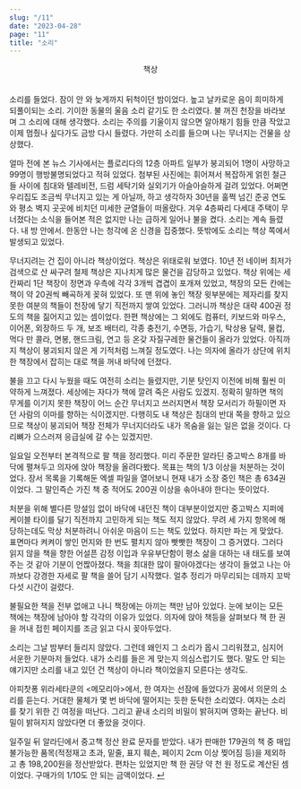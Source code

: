 ```yaml
---
slug: "/11"
date: "2023-04-28"
page: "11"
title: "소리"
---
```


<div style="text-align: center;">
    <div class="post-line" style="display: inline-block; line-height:160%">
    책상
    </div>
</div>

<br>

소리를 들었다. 잠이 안 와 늦게까지 뒤척이던 밤이었다. 높고 날카로운 음이 희미하게 되풀이되는 소리. 기이한 동물의 울음 소리 같기도 한 소리였다. 불 꺼진 천장을 바라보며 그 소리에 대해 생각했다. 소리는 주의를 기울이지 않으면 알아채기 힘들 만큼 작았고 이제 멈췄나 싶다가도 금방 다시 들렸다. 가만히 소리를 들으며 나는 무너지는 건물을 상상했다.

얼마 전에 본 뉴스 기사에서는 플로리다의 12층 아파트 일부가 붕괴되어 1명이 사망하고 99명이 행방불명되었다고 적혀 있었다. 첨부된 사진에는 휘어져서 복잡하게 얽힌 철근들 사이에 침대와 텔레비전, 드럼 세탁기와 실외기가 아슬아슬하게 걸려 있었다. 어쩌면 우리집도 조금씩 무너지고 있는 게 아닐까, 하고 생각하자 30년을 훌쩍 넘긴 준공 연도와 평소 벽지 곳곳에 비치던 미세한 균열들이 떠올랐다. 겨우 4층짜리 다세대 주택이 무너졌다는 소식을 들어본 적은 없지만 나는 급하게 일어나 불을 켰다. 소리는 계속 들렸다. 내 방 안에서. 한동안 나는 청각에 온 신경을 집중했다. 뜻밖에도 소리는 책상 쪽에서 발생되고 있었다.

무너지려는 건 집이 아니라 책상이었다. 책상은 위태로워 보였다. 10년 전 네이버 최저가 검색으로 산 싸구려 철제 책상은 지나치게 많은 물건을 감당하고 있었다. 책상 위에는 세 칸짜리 1단 책장이 정면과 우측에 각각 3개씩 겹겹이 포개져 있었고, 책장의 모든 칸에는 책이 약 20권씩 빼곡하게 꽂혀 있었다. 또 맨 위에 놓인 책장 윗부분에는 제자리를 찾지 못한 여분의 책들이 천장에 닿기 직전까지 쌓여 있었다. 그러니까 책상은 대략 400권 정도의 책을 짊어지고 있는 셈이었다. 한편 책상에는 그 외에도 컴퓨터, 키보드와 마우스, 이어폰, 외장하드 두 개, 보조 배터리, 각종 충전기, 수면등, 가습기, 탁상용 달력, 물컵, 먹다 만 콜라, 면봉, 핸드크림, 연고 등 온갖 자질구레한 물건들이 올라가 있었다. 아직까지 책상이 붕괴되지 않은 게 기적처럼 느껴질 정도였다. 나는 의자에 올라가 상단에 위치한 책장에서 잡히는 대로 책을 꺼내 바닥에 던졌다.

불을 끄고 다시 누웠을 때도 여전히 소리는 들렸지만, 기분 탓인지 이전에 비해 훨씬 미약하게 느껴졌다. 세상에는 자다가 책에 깔려 죽은 사람도 있겠지. 정확히 말하면 책의 무게를 이기지 못한 책장이 어느 순간 무너지고 쓰러지면서 책장 모서리가 하필이면 자던 사람의 이마를 향하는 식이겠지만. 다행히도 내 책상은 침대의 반대 쪽을 향하고 있으므로 책상이 붕괴되어 책장 전체가 무너지더라도 내가 목숨을 잃는 일은 없을 것이다. 다리뼈가 으스러져 응급실에 갈 수는 있겠지만.

일요일 오전부터 본격적으로 팔 책을 정리했다. 미리 주문한 알라딘 중고박스 8개를 바닥에 펼쳐두고 의자에 앉아 책장을 올려다봤다. 목표는 책의 1/3 이상을 처분하는 것이었다. 장서 목록을 기록해둔 엑셀 파일을 열어보니 현재 내가 소장 중인 책은 총 634권이었다. 그 말인즉슨 가진 책 중 적어도 200권 이상을 솎아내야 한다는 뜻이었다.

처분을 위해 별다른 망설임 없이 바닥에 내던진 책이 대부분이었지만 중고박스 지퍼에 케이블 타이를 달기 직전까지 고민하게 되는 책도 적지 않았다. 무려 세 가지 항목에 해당하는데도 막상 처분하려니 아쉬운 마음이 드는 책도 있었다. 하지만 파는 게 맞았다. 표면마다 켜켜이 쌓인 먼지와 한 번도 펼치지 않아 빳빳한 책장이 그 증거였다. 그러다 읽지 않을 책을 향한 어설픈 감정 이입과 우유부단함이 평소 삶을 대하는 내 태도를 보여주는 것 같아 기분이 언짢아졌다. 책을 최대한 많이 팔아야겠다는 생각이 들었고 나는 아까보다 강경한 자세로 팔 책을 쓸어 담기 시작했다. 얼추 정리가 마무리되는 데까지 꼬박 다섯 시간이 걸렸다.

불필요한 책을 전부 없애고 나니 책장에는 아끼는 책만 남아 있었다. 눈에 보이는 모든 책에는 책장에 남아야 할 각각의 이유가 있었다. 의자에 앉아 책등을 살펴보다 책 한 권을 꺼내 접힌 페이지를 조금 읽고 다시 꽂아두었다.

소리는 그날 밤부터 들리지 않았다. 그런데 왜인지 그 소리가 몹시 그리워졌고, 심지어 서운한 기분마저 들었다. 내가 소리를 들은 게 맞는지 의심스럽기도 했다. 말도 안 되는 얘기지만 소리를 내고 있던 건 책상이 아니라 책이었을지 모른다는 생각도.

아피찻퐁 위라세타쿤의 <메모리아>에서, 한 여자는 선잠에 들었다가 꿈에서 의문의 소리를 듣는다. 거대한 물체가 몇 번 바닥에 떨어지는 듯한 둔탁한 소리였다. 여자는 소리를 찾기 위한 긴 여정을 떠난다. 그리고 끝내 소리의 비밀이 밝혀지며 영화는 끝난다. 비밀이 밝혀지지 않았다면 더 좋았을 것이다.

일주일 뒤 알라딘에서 중고책 정산 완료 문자를 받았다. 내가 판매한 179권의 책 중 매입 불가능한 품목(적정재고 초과, 밑줄, 표지 훼손, 페이지 2cm 이상 찢어짐 등)을 제외하고 총 198,200원을 정산받았다. 편차는 있었지만 책 한 권당 약 천 원 정도로 계산된 셈이었다. 구매가의 1/10도 안 되는 금액이었다. <a href="/">↵</a>
